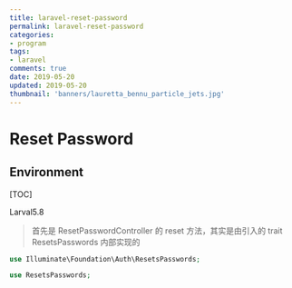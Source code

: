 ```yaml
---
title: laravel-reset-password
permalink: laravel-reset-password
categories:
- program
tags: 
- laravel
comments: true
date: 2019-05-20
updated: 2019-05-20
thumbnail: 'banners/lauretta_bennu_particle_jets.jpg'
---
```


# Reset Password

## Environment

[TOC]

Larval5.8

> 首先是 ResetPasswordController 的 reset 方法，其实是由引入的 trait ResetsPasswords 内部实现的

```php
use Illuminate\Foundation\Auth\ResetsPasswords;

use ResetsPasswords;
```


